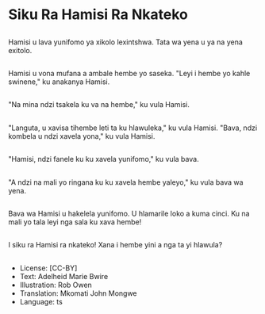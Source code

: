 # Siku Ra Hamisi Ra Nkateko

##
Hamisi u lava yunifomo ya xikolo lexintshwa. Tata wa yena u ya na yena exitolo.

##
Hamisi u vona mufana a ambale hembe yo saseka. "Leyi i hembe yo kahle swinene," ku anakanya Hamisi.

##
"Na mina ndzi tsakela ku va na hembe," ku vula Hamisi.

##
"Languta, u xavisa tihembe leti ta ku hlawuleka," ku vula Hamisi. "Bava, ndzi kombela u ndzi xavela yona," ku vula Hamisi.

##
"Hamisi, ndzi fanele ku ku xavela yunifomo," ku vula bava.

##
"A ndzi na mali yo ringana ku ku xavela hembe yaleyo," ku vula bava wa yena.

##
Bava wa Hamisi u hakelela yunifomo. U hlamarile loko a kuma cinci. Ku na mali yo tala leyi nga sala ku xava hembe!

##
I siku ra Hamisi ra nkateko! Xana i hembe yini a nga ta yi hlawula?

##
* License: [CC-BY]
* Text: Adelheid Marie Bwire
* Illustration: Rob Owen
* Translation: Mkomati John Mongwe
* Language: ts

